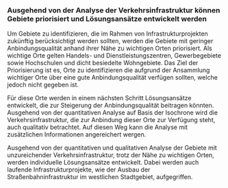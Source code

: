 ### Ausgehend von der Analyse der Verkehrsinfrastruktur können Gebiete priorisiert und Lösungsansätze entwickelt werden

Um Gebiete zu identifizieren, die im Rahmen von Infrastrukturprojekten zukünftig berücksichtigt werden sollten, werden die 
Gebiete mit geringer Anbindungsqualität anhand ihrer Nähe zu wichtigen Orten priorisiert. Als wichtige Orte gelten Handels-
und Dienstleistungszentren, Gewerbegebiete sowie Hochschulen und dicht besiedelte Wohngebiete. Das Ziel der Priorisierung 
ist es, Orte zu identifizieren die aufgrund der Ansammlung wichtiger Orte über eine gute Anbindungsqualität verfügen sollten, 
welche jedoch nicht gegeben ist.


Für diese Orte werden in einem nächsten Schritt Lösungsansätze entwickelt, die zur Steigerung der Anbindungsqualität
beitragen könnten. Ausgehend von der quantitativen Analyse auf Basis der Isochrone wird die Verkehrsinfrastruktur, die
zur Anbindung dieser Orte zur Verfügung steht, auch qualitativ betrachtet. Auf diesen Weg kann die Analyse mit
zusätzlichen Informationen angereichert wergen. 

Ausgehend von der quantitativen und qualitativen Analyse der Gebiete mit unzureichender Verkehrsinfrastruktur, trotz
der Nähe zu wichtigen Orten, werden individuelle Lösungsansätze entwickelt. Dabei werden auch laufende 
Infrastrukturprojekte, wie der Ausbau der Straßenbahninfrastruktur im westlichen Stadtgebiet, aufgegriffen. 